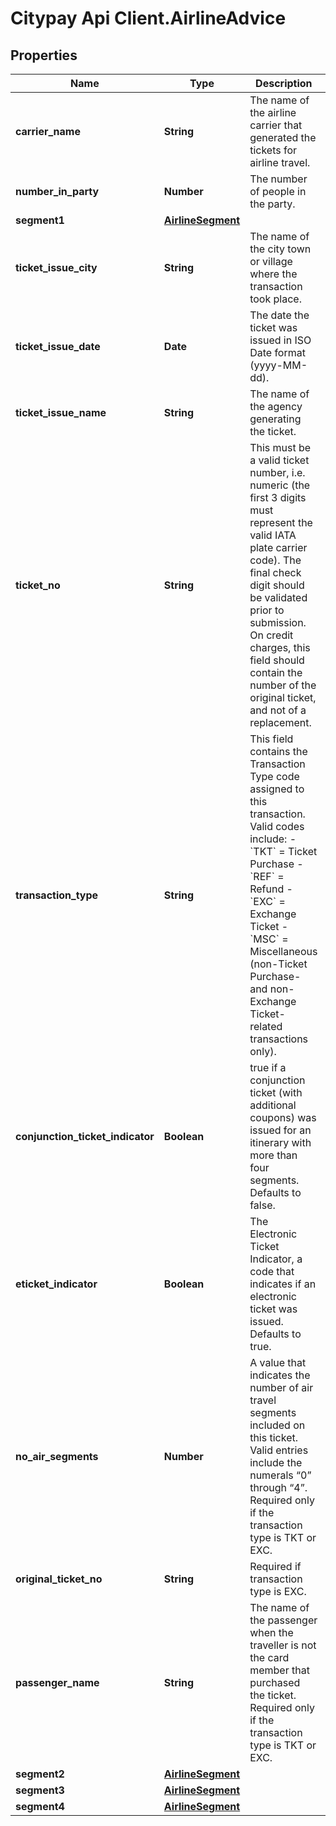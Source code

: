 # Citypay Api Client.AirlineAdvice

## Properties

Name | Type | Description | Notes
------------ | ------------- | ------------- | -------------
**carrier_name** | **String** | The name of the airline carrier that generated the tickets for airline travel. | 
**number_in_party** | **Number** | The number of people in the party. | 
**segment1** | [**AirlineSegment**](AirlineSegment.md) |  | 
**ticket_issue_city** | **String** | The name of the city town or village where the transaction took place. | 
**ticket_issue_date** | **Date** | The date the ticket was issued in ISO Date format (yyyy-MM-dd). | 
**ticket_issue_name** | **String** | The name of the agency generating the ticket. | 
**ticket_no** | **String** | This must be a valid ticket number, i.e. numeric (the first 3 digits must represent the valid IATA plate carrier code). The final check digit should be validated prior to submission. On credit charges, this field should contain the number of the original ticket, and not of a replacement.  | 
**transaction_type** | **String** | This field contains the Transaction Type code assigned to this transaction. Valid codes include:   - &#x60;TKT&#x60; &#x3D; Ticket Purchase  - &#x60;REF&#x60; &#x3D; Refund  - &#x60;EXC&#x60; &#x3D; Exchange Ticket  - &#x60;MSC&#x60; &#x3D; Miscellaneous (non-Ticket Purchase- and non-Exchange Ticket-related transactions only).  | 
**conjunction_ticket_indicator** | **Boolean** | true if a conjunction ticket (with additional coupons) was issued for an itinerary with more than four segments. Defaults to false.  | [optional] 
**eticket_indicator** | **Boolean** | The Electronic Ticket Indicator, a code that indicates if an electronic ticket was issued.  Defaults to true. | [optional] 
**no_air_segments** | **Number** | A value that indicates the number of air travel segments included on this ticket. Valid entries include the numerals “0” through “4”. Required only if the transaction type is TKT or EXC.  | [optional] 
**original_ticket_no** | **String** | Required if transaction type is EXC. | [optional] 
**passenger_name** | **String** | The name of the passenger when the traveller is not the card member that purchased the ticket. Required only if the transaction type is TKT or EXC. | [optional] 
**segment2** | [**AirlineSegment**](AirlineSegment.md) |  | [optional] 
**segment3** | [**AirlineSegment**](AirlineSegment.md) |  | [optional] 
**segment4** | [**AirlineSegment**](AirlineSegment.md) |  | [optional] 


